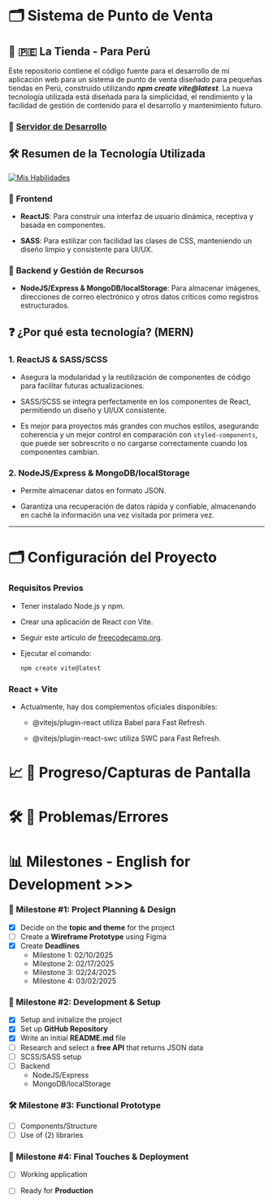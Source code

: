 # 🗂 Sistema de Punto de Venta

## 🦙 🇵🇪 **La Tienda - Para Perú**

Este repositorio contiene el código fuente para el desarrollo de mi aplicación web para un sistema de punto de venta diseñado para pequeñas tiendas en Perú, construido utilizando _**npm create vite@latest**_. La nueva tecnología utilizada está diseñada para la simplicidad, el rendimiento y la facilidad de gestión de contenido para el desarrollo y mantenimiento futuro.

### 🚧 [Servidor de Desarrollo](https://en-es-dictionary.netlify.app/)

## 🛠️ **Resumen de la Tecnología Utilizada**  
[![Mis Habilidades](https://skillicons.dev/icons?i=js,html,css)](https://skillicons.dev)

### 📘 **Frontend**

- **ReactJS**: Para construir una interfaz de usuario dinámica, receptiva y basada en componentes.

- **SASS**: Para estilizar con facilidad las clases de CSS, manteniendo un diseño limpio y consistente para UI/UX.

### 📖 **Backend y Gestión de Recursos**

- **NodeJS/Express & MongoDB/localStorage**: Para almacenar imágenes, direcciones de correo electrónico y otros datos críticos como registros estructurados.

## ❓ **¿Por qué esta tecnología? (MERN)**

### **1. ReactJS & SASS/SCSS**

- Asegura la modularidad y la reutilización de componentes de código para facilitar futuras actualizaciones.

- SASS/SCSS se integra perfectamente en los componentes de React, permitiendo un diseño y UI/UX consistente.

- Es mejor para proyectos más grandes con muchos estilos, asegurando coherencia y un mejor control en comparación con `styled-components`, que puede ser sobrescrito o no cargarse correctamente cuando los componentes cambian.

### **2. NodeJS/Express & MongoDB/localStorage**

- Permite almacenar datos en formato JSON.

- Garantiza una recuperación de datos rápida y confiable, almacenando en caché la información una vez visitada por primera vez.

---

# 🗂 Configuración del Proyecto  

### **Requisitos Previos**

- Tener instalado Node.js y npm.

- Crear una aplicación de React _con_ Vite.

- Seguir este artículo de [freecodecamp.org](https://www.freecodecamp.org/news/how-to-create-a-react-app-in-2024/#:~:text=Create%20React%20App%20has%20been,new%20React%20project%20in%202024.).

- Ejecutar el comando:  
  ```sh
  npm create vite@latest

### React + Vite
- Actualmente, hay dos complementos oficiales disponibles:

	- @vitejs/plugin-react utiliza Babel para Fast Refresh.

	- @vitejs/plugin-react-swc utiliza SWC para Fast Refresh.

# 📈 📸 Progreso/Capturas de Pantalla

# 🛠️ 🐛 Problemas/Errores

# 📊 Milestones - English for Development >>> 

### 📌 Milestone #1: **Project Planning & Design** 
- [x] Decide on the **topic and theme** for the project
- [ ] Create a **Wireframe Prototype** using Figma
- [x] Create **Deadlines**
    - Milestone 1: 02/10/2025
    - Milestone 2: 02/17/2025
    - Milestone 3: 02/24/2025
    - Milestone 4: 03/02/2025

### 🚀 Milestone #2: **Development & Setup** 
- [x] Setup and initialize the project
- [x] Set up **GitHub Repository**
- [x] Write an initial **README.md** file
- [ ] Research and select a **free API** that returns JSON data
- [ ] SCSS/SASS setup
- [ ] Backend
    - NodeJS/Express
    - MongoDB/localStorage

### 🛠️ Milestone #3: **Functional Prototype** 
- [ ] Components/Structure
- [ ] Use of (2) libraries

### 🎨 Milestone #4: **Final Touches & Deployment** 
- [ ] Working application
- [ ] Ready for **Production**


